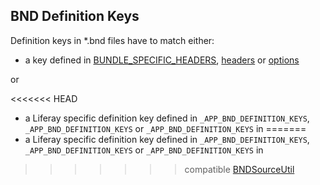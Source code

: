 ## BND Definition Keys

Definition keys in *.bnd files have to match either:

* a key defined in
[BUNDLE\_SPECIFIC\_HEADERS](http://grepcode.com/file/repo1.maven.org/maven2/biz.aQute.bnd/bnd/2.1.0/aQute/bnd/osgi/Constants.java#Constants.0BUNDLE_SPECIFIC_HEADERS),
[headers](http://grepcode.com/file/repo1.maven.org/maven2/biz.aQute.bnd/bnd/2.1.0/aQute/bnd/osgi/Constants.java#Constants.0headers)
or
[options](http://grepcode.com/file/repo1.maven.org/maven2/biz.aQute.bnd/bnd/2.1.0/aQute/bnd/osgi/Constants.java#Constants.0options)

or

<<<<<<< HEAD
* a Liferay specific definition key defined in `_APP_BND_DEFINITION_KEYS`,
 `_APP_BND_DEFINITION_KEYS` or `_APP_BND_DEFINITION_KEYS` in
=======
* a Liferay specific definition key defined in ```_APP_BND_DEFINITION_KEYS```,
 ```_APP_BND_DEFINITION_KEYS``` or ```_APP_BND_DEFINITION_KEYS``` in
>>>>>>> compatible
[BNDSourceUtil](https://github.com/liferay/liferay-portal/blob/master/modules/util/source-formatter/src/main/java/com/liferay/source/formatter/checks/util/BNDSourceUtil.java)